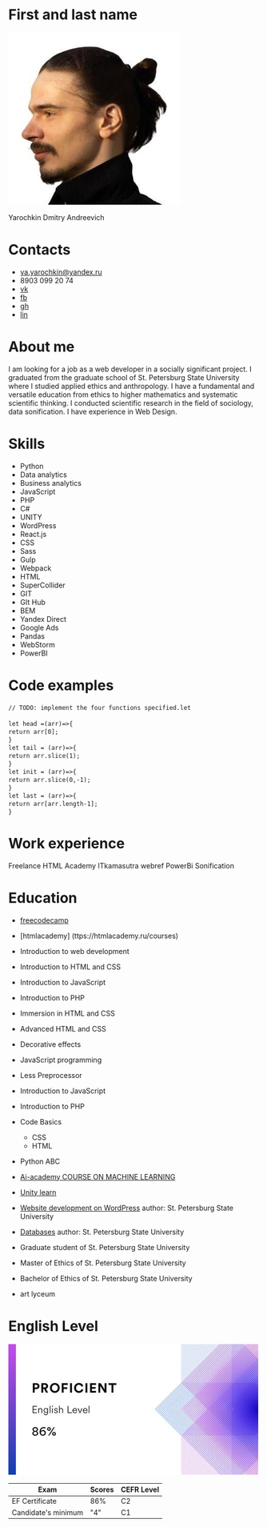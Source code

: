 # First and last name

![portret](asset/portret.jpeg)

Yarochkin Dmitry Andreevich

# Contacts

* ya.yarochkin@yandex.ru
* 8903 099 20 74
* [vk](https://vk.com/dkorshunov)
* [fb](https://www.facebook.com/profile.php?id=100029338561160)
* [gh](https://github.com/yarov475)
* [lin](https://www.linkedin.com/in/yarochkin/)

# About me

I am looking for a job as a web developer in a socially significant project.
I graduated from the graduate school of
St. Petersburg State University where I studied applied ethics and anthropology. 
I have a fundamental and versatile education from ethics to higher
mathematics and systematic scientific thinking. 
I conducted scientific research in the field of sociology, data sonification. I have experience in Web Design.

# Skills

* Python
* Data analytics
* Business analytics
* JavaScript
* PHP
* C#
* UNITY
* WordPress
* React.js
* CSS
* Sass
* Gulp
* Webpack
* HTML
* SuperCollider
* GIT
* GIt Hub
* BEM
* Yandex Direct
* Google Ads
* Pandas
* WebStorm
* PowerBI

# Code examples

```angular2html
// TODO: implement the four functions specified.let

let head =(arr)=>{
return arr[0];
}
let tail = (arr)=>{
return arr.slice(1);
}
let init = (arr)=>{
return arr.slice(0,-1);
}
let last = (arr)=>{
return arr[arr.length-1];
}

```

# Work experience
Freelance HTML Academy ITkamasutra webref PowerBi Sonification

# Education

* [freecodecamp](https://freecodecamp.org/certification/yarochkin/javascript-algorithms-and-data-structures)
* [htmlacademy] (ttps://htmlacademy.ru/courses)
* Introduction to web development
* Introduction to HTML and CSS
* Introduction to JavaScript
* Introduction to PHP
* Immersion in HTML and CSS
* Advanced HTML and CSS
* Decorative effects
* JavaScript programming
* Less Preprocessor
* Introduction to JavaScript
* Introduction to PHP
* Code Basics
  * CSS
  * HTML




* Python ABC
* [Ai-academy COURSE ON MACHINE LEARNING](https://ai-academy.ru/training/courses/kurs-po-mashinnomu-obucheniyu/?register=yes)
* [Unity learn ](https://unity.com/learn)
* [Website development on WordPress](https://www.coursera.org/learn/wordpress/home/welcome)
  author: St. Petersburg State University
* [Databases](https://www.coursera.org/learn/data-bases-intr/home/welcome) author: St. Petersburg State University
* Graduate student of St. Petersburg State University
* Master of Ethics of St. Petersburg State University
* Bachelor of Ethics of St. Petersburg State University
* art lyceum

# English Level

![EF serificate](asset/ef_result_eng.jpeg)

Exam |Scores |CEFR Level
-------- | ---- | -------------
EF Certificate | 86% | C2
Candidate's minimum |"4"| C1